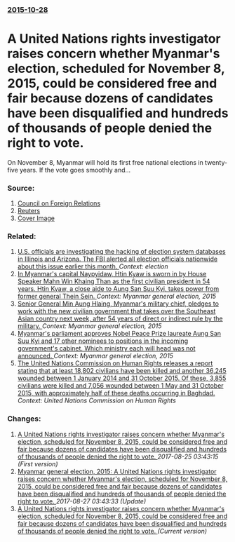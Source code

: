 ### [2015-10-28](/news/2015/10/28/index.md)

# A United Nations rights investigator raises concern whether Myanmar's election, scheduled for November 8, 2015, could be considered free and fair because dozens of candidates have been disqualified and hundreds of thousands of people denied the right to vote. 

On November 8, Myanmar will hold its first free national elections in twenty-five years. If the vote goes smoothly and...


### Source:

1. [Council on Foreign Relations](http://blogs.cfr.org/asia/2015/10/28/will-irregularities-and-fraud-spoil-myanmars-election/)
2. [Reuters](http://www.reuters.com/article/2015/10/28/us-myanmar-election-un-idUSKCN0SM2W420151028)
2. [Cover Image](http://blogs.cfr.org/asia/files/2015/10/myanmar-election-NLD-rally.jpg)

### Related:

1. [U.S. officials are investigating the hacking of election system databases in Illinois and Arizona. The FBI alerted all election officials nationwide about this issue earlier this month. ](/news/2016/08/29/u-s-officials-are-investigating-the-hacking-of-election-system-databases-in-illinois-and-arizona-the-fbi-alerted-all-election-officials-na.md) _Context: election_
2. [In Myanmar's capital Naypyidaw, Htin Kyaw is sworn in by House Speaker Mahn Win Khaing Than as the first civilian president in 54 years. Htin Kyaw, a close aide to Aung San Suu Kyi, takes power from former general Thein Sein. ](/news/2016/03/30/in-myanmar-s-capital-naypyidaw-htin-kyaw-is-sworn-in-by-house-speaker-mahn-win-khaing-than-as-the-first-civilian-president-in-54-years-hti.md) _Context: Myanmar general election, 2015_
3. [Senior General Min Aung Hlaing, Myanmar's military chief, pledges to work with the new civilian government that takes over the Southeast Asian country next week, after 54 years of direct or indirect rule by the military. ](/news/2016/03/27/senior-general-min-aung-hlaing-myanmar-s-military-chief-pledges-to-work-with-the-new-civilian-government-that-takes-over-the-southeast-asi.md) _Context: Myanmar general election, 2015_
4. [Myanmar's parliament approves Nobel Peace Prize laureate Aung San Suu Kyi and 17 other nominees to positions in the incoming government's cabinet. Which ministry each will head was not announced. ](/news/2016/03/24/myanmar-s-parliament-approves-nobel-peace-prize-laureate-aung-san-suu-kyi-and-17-other-nominees-to-positions-in-the-incoming-government-s-ca.md) _Context: Myanmar general election, 2015_
5. [The United Nations Commission on Human Rights releases a report stating that at least 18,802 civilians have been killed and another 36,245 wounded between 1 January 2014 and 31 October 2015. Of these, 3,855 civilians were killed and 7,056 wounded between 1 May and 31 October 2015, with approximately half of these deaths occurring in Baghdad. ](/news/2016/01/19/the-united-nations-commission-on-human-rights-releases-a-report-stating-that-at-least-18-802-civilians-have-been-killed-and-another-36-245-w.md) _Context: United Nations Commission on Human Rights_

### Changes:

1. [A United Nations rights investigator raises concern whether Myanmar's election, scheduled for November 8, 2015, could be considered free and fair because dozens of candidates have been disqualified and hundreds of thousands of people denied the right to vote. ](/news/2015/10/28/a-united-nations-rights-investigator-raises-concern-whether-myanmar-s-election-scheduled-for-november-8-2015-could-be-considered-free-an.md) _2017-08-25 03:43:15 (First version)_
2. [Myanmar general election, 2015: A United Nations rights investigator raises concern whether Myanmar's election, scheduled for November 8, 2015, could be considered free and fair because dozens of candidates have been disqualified and hundreds of thousands of people denied the right to vote. ](/news/2015/10/28/myanmar-general-election-2015-a-united-nations-rights-investigator-raises-concern-whether-myanmar-s-election-scheduled-for-november-8-20.md) _2017-08-27 03:43:33 (Update)_
2. [A United Nations rights investigator raises concern whether Myanmar's election, scheduled for November 8, 2015, could be considered free and fair because dozens of candidates have been disqualified and hundreds of thousands of people denied the right to vote. ](/news/2015/10/28/a-united-nations-rights-investigator-raises-concern-whether-myanmar-s-election-scheduled-for-november-8-2015-could-be-considered-free-and.md) _(Current version)_
